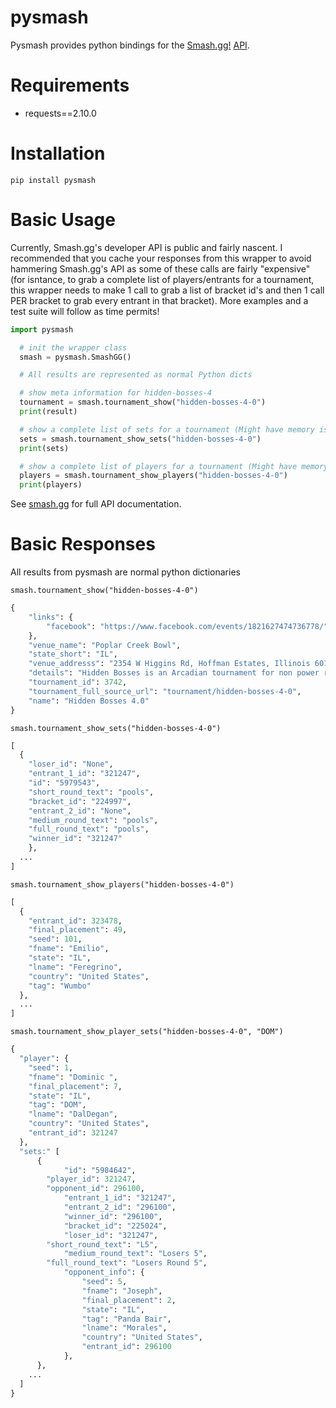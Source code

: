 # pysmash

Pysmash provides python bindings for the
[Smash.gg!](https://smash.gg) [API](https://help.smash.gg/hc/en-us/articles/217471947-API-Access).


# Requirements

- requests==2.10.0


# Installation

    pip install pysmash

# Basic Usage

Currently, Smash.gg's developer API is public and fairly nascent. I recommended that you cache your responses from this wrapper to avoid hammering Smash.gg's API as some of these calls are fairly "expensive" (for isntance, to grab a complete list of players/entrants for a tournament, this wrapper needs to make 1 call to grab a list of bracket id's and then 1 call PER bracket to grab every entrant in that bracket). More examples and a test suite will follow as time permits!


```python
import pysmash

  # init the wrapper class
  smash = pysmash.SmashGG()

  # All results are represented as normal Python dicts

  # show meta information for hidden-bosses-4
  tournament = smash.tournament_show("hidden-bosses-4-0")
  print(result)

  # show a complete list of sets for a tournament (Might have memory issues for majors)
  sets = smash.tournament_show_sets("hidden-bosses-4-0")
  print(sets)

  # show a complete list of players for a tournament (Might have memory issues for majors)
  players = smash.tournament_show_players("hidden-bosses-4-0")
  print(players)
```

See [smash.gg](https://help.smash.gg/hc/en-us/articles/217471947-API-Access) for full API documentation.


# Basic Responses

All results from pysmash are normal python dictionaries

`smash.tournament_show("hidden-bosses-4-0")`
```python
{
	"links": {
		"facebook": "https://www.facebook.com/events/1821627474736778/"
	},
	"venue_name": "Poplar Creek Bowl",
	"state_short": "IL",
	"venue_addresss": "2354 W Higgins Rd, Hoffman Estates, Illinois 60169",
	"details": "Hidden Bosses is an Arcadian tournament for non power ranked players in every state. This is a great opportunity to discover new hidden bosses and talented unranked players and see how they compare in a tournament environment where top players are not present. Hidden Bosses will be a reoccuring tournament series with 1v1's and 2v2's at each tournament. \n\nWe will be at Poplar Creek Bowl again for HB4. The venue offers a lot of space as well as cheap and amazing food options. \n\nVenue fee is set at $10 (Paid pre-registration) and $15 (No pre-registration for at the door payment). Spectator passes are $5 which include friendlies and can be purchased at the door. Singles entry is $10, doubles is $10 per player, and crew battles are $5 per player.\n\nSchedule:\n\n2v2's Pools - 11 am - 12:30 pm\nTop 8 - 12:30 pm - 2 pm\nCrew Battles - 2 pm - 4 pm\n1v1 Pools:\nWave A - 3:30 pm - 5 pm\nWave B - 5 pm - 6:30 pm\n2nd Chance Bracket - 6:30 - 8 pm\nTop 32 - 7 pm - 10:30 pm\n\nPrevious top 3 finalists include (All are ineligible for 6 months):\n\nHB2:\n1. Nero\n2. Ge0\n3. Miloni\n\nHB3:\n1. McMuffin\n2. Waasabi\n3. Gamerhead\n\nList of players ineligible:\n\nIllinois:\n1. JJROCKETS\n2. Ned\n3. Tyroy\n4. NiTe\n5. Shel\n6. Dan\n7. BoScotty\n8. big_mak\n9. Bushi\n10. Naoto\n11. Demitus\n12. Seth\n13. JTWild\n14. Anonymous Moniker\n15. Hoenn\n16. Slowjoe\n17. Based Ren\n18. StarbasedFruit\n19. Sheen\n20. Atata\n\nWisconsin:\n1. Marshall\n2. Zolda\n3. PowPow\n4. Z2G\n5. Fons\n6. Akiro\n\nIowa: \n1. Sinnyboo242\n2. Ecnebanjo\n3. Chan_MM\n4. 2Jays\n5. Prophet\n6. Di King\n\nIndiana:\n1. Renegade\n2. Taka\n3. Krow\n4. Benson Obama\n5. Vemnzr\n6. XeroXen\n\nMichigan:\n1. Zinoto\n2. Loe1\n3. Rayquaza\n4. Ryuga\n5. Ally\n6. Regralht\n7. SETHsational\n8. Ksev\n9. Lou Rich\n10. Smasher1001\n11. TECHnology\n12. Mikey Lenetia\n13. Stewy\n14. Dicks\n15. Nom\n16. Coco\n17. Viev\n18. Nero (1st place at HB2)\n19. Ge0 (2nd place at HB2)\n20. Miloni (3rd place at HB2)\n\nSt. Louis:\n1. JSwiss\n2. Moti\n3. Zguh\n4. Flow Yo\n5. GenMuH\n\nOhio:\n1. Darkshad\n2. Katakiri\n3. H-Man\n4. Colinies\n5. CrazyColorz\n6. Munenori\n7. Tekno\n8. Karinole\n9. jt5565\n10. EMPR Eevee\n\n*** If your state is not listed on here and you are a PR'd player, message us to check first if you are eligible before registering.\n\nOnce you are registered, there are no refunds or transfers. This is to ensure that players that register will end up attending.",
	"tournament_id": 3742,
	"tournament_full_source_url": "tournament/hidden-bosses-4-0",
	"name": "Hidden Bosses 4.0"
}
```

`smash.tournament_show_sets("hidden-bosses-4-0")`
```python
[
  {
  	"loser_id": "None",
  	"entrant_1_id": "321247",
  	"id": "5979543",
  	"short_round_text": "pools",
  	"bracket_id": "224997",
  	"entrant_2_id": "None",
  	"medium_round_text": "pools",
  	"full_round_text": "pools",
  	"winner_id": "321247"
    },
  ...
]
```

`smash.tournament_show_players("hidden-bosses-4-0")`
```python
[
  {
  	"entrant_id": 323478,
  	"final_placement": 49,
  	"seed": 101,
  	"fname": "Emilio",
  	"state": "IL",
  	"lname": "Feregrino",
  	"country": "United States",
  	"tag": "Wumbo"
  },
  ...
]
```

`smash.tournament_show_player_sets("hidden-bosses-4-0", "DOM")`
```python
{
  "player": {
  	"seed": 1,
  	"fname": "Dominic ",
  	"final_placement": 7,
  	"state": "IL",
  	"tag": "DOM",
  	"lname": "DalDegan",
  	"country": "United States",
  	"entrant_id": 321247
  },
  "sets:" [
      {
    		"id": "5984642",
        "player_id": 321247,
        "opponent_id": 296100,
    		"entrant_1_id": "321247",
    		"entrant_2_id": "296100",
    		"winner_id": "296100",
    		"bracket_id": "225024",
    		"loser_id": "321247",
        "short_round_text": "L5",
    		"medium_round_text": "Losers 5",
      	"full_round_text": "Losers Round 5",
    		"opponent_info": {
    			"seed": 5,
    			"fname": "Joseph",
    			"final_placement": 2,
    			"state": "IL",
    			"tag": "Panda Bair",
    			"lname": "Morales",
    			"country": "United States",
    			"entrant_id": 296100
    		},
      },
    ...
  ]
}
```
